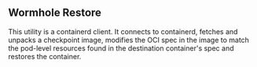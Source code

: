 ## Wormhole Restore
This utility is a containerd client. It connects to containerd, fetches and unpacks a checkpoint image, modifies the OCI spec in the image to match the pod-level resources found in the destination container's spec and restores the container.